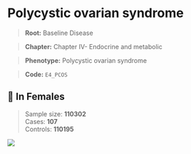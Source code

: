 # Polycystic ovarian syndrome

> **Root:** Baseline Disease  

> **Chapter:** Chapter IV- Endocrine and metabolic  

> **Phenotype:** Polycystic ovarian syndrome  

> **Code:** `E4_PCOS`

## 👩 In Females  
> Sample size: **110302**  
> Cases: **107**  
> Controls: **110195**
<img src="/Disease/Figures/ALL/Incidence/E4_PCOS.png"/>
<CsvTable src="/public/Disease/Data/ALL/Incidence/COX_E4_PCOS.csv" label="🔍 View full results" />

